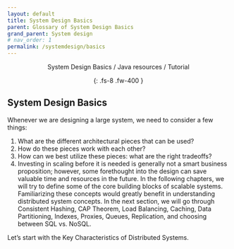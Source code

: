 ```yaml
---
layout: default
title: System Design Basics
parent: Glossary of System Design Basics
grand_parent: System design
# nav_order: 1
permalink: /systemdesign/basics
---
```

<div align="center" markdown="1">
System Design Basics / Java resources / Tutorial

{: .fs-8 .fw-400 }
</div>

## System Design Basics
Whenever we are designing a large system, we need to consider a few things:

1. What are the different architectural pieces that can be used?
2. How do these pieces work with each other?
3. How can we best utilize these pieces: what are the right tradeoffs?
4. Investing in scaling before it is needed is generally not a smart business proposition; however, some forethought into the design can save valuable time and resources in the future. In the following chapters, we will try to define some of the core building blocks of scalable systems. Familiarizing these concepts would greatly benefit in understanding distributed system concepts. In the next section, we will go through Consistent Hashing, CAP Theorem, Load Balancing, Caching, Data Partitioning, Indexes, Proxies, Queues, Replication, and choosing between SQL vs. NoSQL.

Let’s start with the Key Characteristics of Distributed Systems.